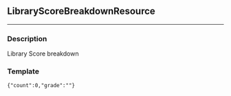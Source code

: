## LibraryScoreBreakdownResource
---
### Description
Library Score breakdown
### Template
```
{"count":0,"grade":""}
```
